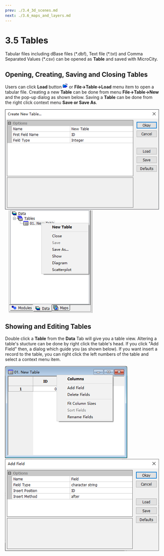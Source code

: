 ```yaml
---
prev: ./3.4_3d_scenes.md
next: ./3.6_maps_and_layers.md
---
```

# 3.5 Tables
Tabular files including dBase files (\*.dbf), Text file (\*.txt) and Comma Separated Values (\*.csv) can be opened as **Table** and saved with MicroCity.
## Opening, Creating, Saving and Closing Tables
Users can click **Load** button ![button](../../images/doc/button_load.png) or **File->Table->Load** menu item to open a tabular file. Creating a new **Table** can be done from menu **File->Table->New** and the pop-up dialog as shown below. Saving a **Table** can be done from the right click context menu **Save or Save As**.

![new table](../../images/doc/new_table.png) &nbsp;&nbsp; ![table_menu](../../images/doc/table_menu.png)
## Showing and Editing Tables
Double click a **Table** from the **Data** Tab will give you a table view. Altering a table's stucture can be done by right click the table's head. If you click "Add Field" then, a dialog which guide you (as shown below). If you want insert a record to the table, you can right click the left numbers of the table and select a context menu item. 

![table_view_menu](../../images/doc/table_view_menu.png) &nbsp;&nbsp; ![add_field](../../images/doc/add_field.png)
